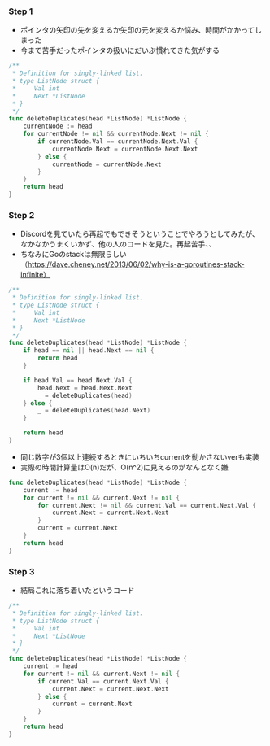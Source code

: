 ### Step 1
- ポインタの矢印の先を変えるか矢印の元を変えるか悩み、時間がかかってしまった
- 今まで苦手だったポインタの扱いにだいぶ慣れてきた気がする

```Go
/**
 * Definition for singly-linked list.
 * type ListNode struct {
 *     Val int
 *     Next *ListNode
 * }
 */
func deleteDuplicates(head *ListNode) *ListNode {
    currentNode := head
    for currentNode != nil && currentNode.Next != nil {
        if currentNode.Val == currentNode.Next.Val {
            currentNode.Next = currentNode.Next.Next
        } else {
            currentNode = currentNode.Next
        }
    }
    return head
}
```

### Step 2
- Discordを見ていたら再起でもできそうということでやろうとしてみたが、なかなかうまくいかず、他の人のコードを見た。再起苦手、、
- ちなみにGoのstackは無限らしい（https://dave.cheney.net/2013/06/02/why-is-a-goroutines-stack-infinite）

```Go
/**
 * Definition for singly-linked list.
 * type ListNode struct {
 *     Val int
 *     Next *ListNode
 * }
 */
func deleteDuplicates(head *ListNode) *ListNode {
    if head == nil || head.Next == nil {
        return head
    }

    if head.Val == head.Next.Val {
        head.Next = head.Next.Next
        _ = deleteDuplicates(head)
    } else {
        _ = deleteDuplicates(head.Next)
    }

    return head
}
```

- 同じ数字が3個以上連続するときにいちいちcurrentを動かさないverも実装
- 実際の時間計算量はO(n)だが、O(n^2)に見えるのがなんとなく嫌

```Go
func deleteDuplicates(head *ListNode) *ListNode {
    current := head
    for current != nil && current.Next != nil {
        for current.Next != nil && current.Val == current.Next.Val {
            current.Next = current.Next.Next
        }
        current = current.Next
    }
    return head
}
```

### Step 3
- 結局これに落ち着いたというコード

```Go
/**
 * Definition for singly-linked list.
 * type ListNode struct {
 *     Val int
 *     Next *ListNode
 * }
 */
func deleteDuplicates(head *ListNode) *ListNode {
    current := head
    for current != nil && current.Next != nil {
        if current.Val == current.Next.Val {
            current.Next = current.Next.Next
        } else {
            current = current.Next
        }
    }
    return head
}
```

